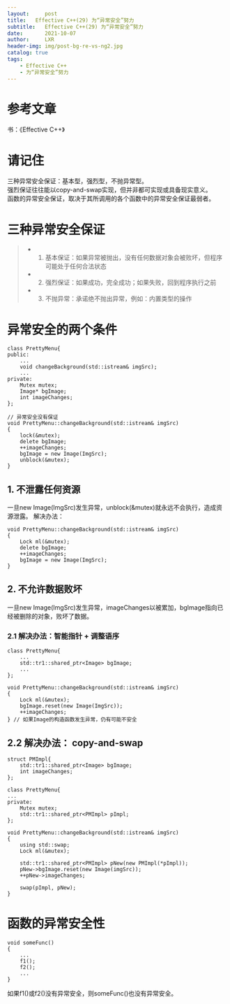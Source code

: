 ```yaml
---
layout:     post
title:   Effective C++(29) 为“异常安全”努力
subtitle:   Effective C++(29) 为“异常安全”努力
date:       2021-10-07
author:     LXR
header-img: img/post-bg-re-vs-ng2.jpg
catalog: true
tags:
    - Effective C++
    - 为“异常安全”努力
---
```


# 参考文章
书：《Effective C++》

# 请记住
三种异常安全保证：基本型，强烈型，不抛异常型。  
强烈保证往往能以copy-and-swap实现，但并非都可实现或具备现实意义。  
函数的异常安全保证，取决于其所调用的各个函数中的异常安全保证最弱者。  

# 三种异常安全保证
> * 1. 基本保证：如果异常被抛出，没有任何数据对象会被败坏，但程序可能处于任何合法状态
> * 2. 强烈保证：如果成功，完全成功；如果失败，回到程序执行之前
> * 3. 不抛异常：承诺绝不抛出异常，例如：内置类型的操作

# 异常安全的两个条件
```
class PrettyMenu{
public:
    ...
    void changeBackground(std::istream& imgSrc);
    ...
private:
    Mutex mutex;
    Image* bgImage;
    int imageChanges;
};
 
// 异常安全没有保证
void PrettyMenu::changeBackground(std::istream& imgSrc)
{
    lock(&mutex);
    delete bgImage;
    ++imageChanges;
    bgImage = new Image(ImgSrc);
    unblock(&mutex);
}
```

## 1. 不泄露任何资源
一旦new Image(ImgSrc)发生异常，unblock(&mutex)就永远不会执行，造成资源泄露。
解决办法：
```
void PrettyMenu::changeBackground(std::istream& imgSrc)
{
    Lock ml(&mutex);
    delete bgImage;
    ++imageChanges;
    bgImage = new Image(ImgSrc);
}
```
## 2. 不允许数据败坏
一旦new Image(ImgSrc)发生异常，imageChanges以被累加，bgImage指向已经被删除的对象，败坏了数据。  

### 2.1 解决办法：智能指针 + 调整语序
```
class PrettyMenu{
    ...
    std::tr1::shared_ptr<Image> bgImage;
    ...
};

void PrettyMenu::changeBackground(std::istream& imgSrc)
{
    Lock ml(&mutex);
    bgImage.reset(new Image(ImgSrc));
    ++imageChanges;
} // 如果Image的构造函数发生异常，仍有可能不安全
```

## 2.2 解决办法： copy-and-swap
```
struct PMImpl{
    std::tr1::shared_ptr<Image> bgImage;
    int imageChanges;
};

class PrettyMenu{
...
private:
    Mutex mutex;
    std::tr1::shared_ptr<PMImpl> pImpl;
};

void PrettyMenu::changeBackground(std::istream& imgSrc)
{
    using std::swap;
    Lock ml(&mutex);
    
    std::tr1::shared_ptr<PMImpl> pNew(new PMImpl(*pImpl));
    pNew->bgImage.reset(new Image(imgSrc));
    ++pNew->imageChanges;
    
    swap(pImpl, pNew);
}
```

# 函数的异常安全性
```
void someFunc()
{
    ...
    f1();
    f2();
    ...
}
```
如果f1()或f2()没有异常安全，则someFunc()也没有异常安全。  




